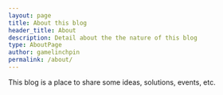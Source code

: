 ```yaml
---
layout: page
title: About this blog
header_title: About
description: Detail about the the nature of this blog
type: AboutPage
author: gamelinchpin
permalink: /about/
---
```


<p>This blog is a place to share some ideas, solutions, events, etc.</p>
